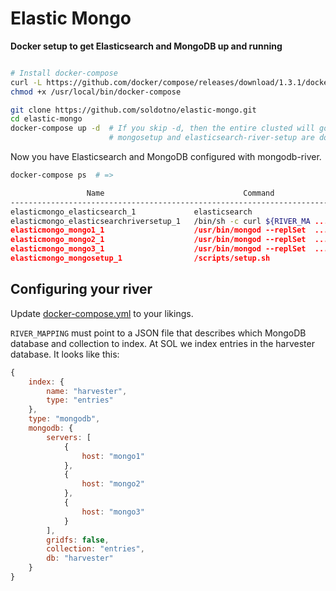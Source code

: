 # Elastic Mongo
**Docker setup to get Elasticsearch and MongoDB up and running**

```bash

# Install docker-compose
curl -L https://github.com/docker/compose/releases/download/1.3.1/docker-compose-`uname -s`-`uname -m` > /usr/local/bin/docker-compose
chmod +x /usr/local/bin/docker-compose

git clone https://github.com/soldotno/elastic-mongo.git
cd elastic-mongo
docker-compose up -d  # If you skip -d, then the entire clusted will go down when
                      # mongosetup and elasticsearch-river-setup are done.
```

Now you have Elasticsearch and MongoDB configured with mongodb-river.

```bash
docker-compose ps  # =>

                 Name                               Command               State                        Ports
---------------------------------------------------------------------------------------------------------------------------------
elasticmongo_elasticsearch_1             elasticsearch                    Up       0.0.0.0:9200->9200/tcp, 0.0.0.0:9300->9300/tcp
elasticmongo_elasticsearchriversetup_1   /bin/sh -c curl ${RIVER_MA ...   Exit 0
elasticmongo_mongo1_1                    /usr/bin/mongod --replSet  ...   Up       0.0.0.0:27017->27017/tcp
elasticmongo_mongo2_1                    /usr/bin/mongod --replSet  ...   Up       0.0.0.0:27018->27017/tcp
elasticmongo_mongo3_1                    /usr/bin/mongod --replSet  ...   Up       0.0.0.0:27019->27017/tcp
elasticmongo_mongosetup_1                /scripts/setup.sh                Exit 0
```

## Configuring your river
Update [docker-compose.yml](https://github.com/soldotno/elastic-mongo/blob/master/docker-compose.yml) to your likings.

`RIVER_MAPPING` must point to a JSON file that describes which MongoDB database and collection to index.
At SOL we index entries in the harvester database. It looks like this:

```javascript
{
    index: {
        name: "harvester",
        type: "entries"
    },
    type: "mongodb",
    mongodb: {
        servers: [
            {
                host: "mongo1"
            },
            {
                host: "mongo2"
            },
            {
                host: "mongo3"
            }
        ],
        gridfs: false,
        collection: "entries",
        db: "harvester"
    }
}
```
